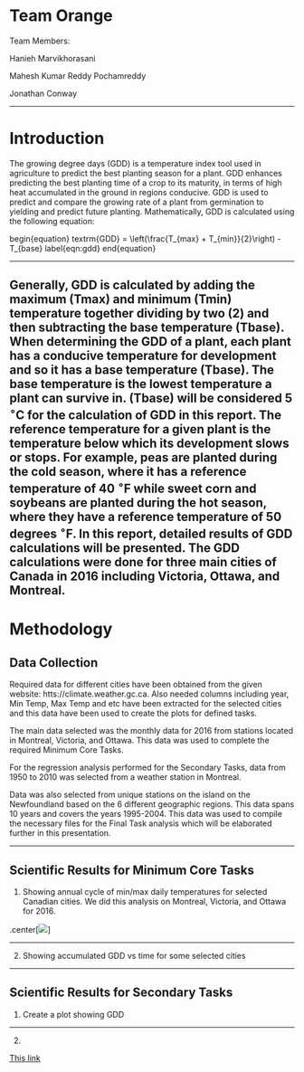 # Team Orange

Team Members:

Hanieh Marvikhorasani

Mahesh Kumar Reddy Pochamreddy

Jonathan Conway

---

# Introduction

The growing degree days (GDD) is a temperature index tool used in agriculture to predict the best planting season for a plant. GDD enhances predicting the best planting time of a crop to its maturity, in terms of high heat accumulated in the ground in regions conducive. GDD is used to predict and compare the growing rate of a plant from germination to yielding and predict future planting.
Mathematically, GDD is calculated using the following equation:

begin{equation}
textrm{GDD} = \left(\frac{T_{max} + T_{min}}{2}\right) - T_{base}
label{eqn:gdd}
end{equation}

---

Generally, GDD is calculated by adding the maximum (Tmax) and minimum (Tmin) temperature together dividing by two (2) and then subtracting the base temperature (Tbase).
When determining the GDD of a plant, each plant has a conducive temperature for development and so it has a base temperature (Tbase). The base temperature is the lowest temperature a plant can survive in. (Tbase) will be considered 5 $^{\circ}$C for the calculation of GDD in this report.
The reference temperature for a given plant is the temperature below which its development slows or stops. For example, peas are planted during the cold season, where it has a reference temperature of 40  $^{\circ}$F while sweet corn and soybeans are planted during the hot season, where they have a reference temperature of 50 degrees  $^{\circ}$F.
In this report, detailed results of GDD calculations will be presented. The GDD calculations were done for three main cities of Canada in 2016 including Victoria, Ottawa, and Montreal.
---

# Methodology
## Data Collection

Required  data  for  different  cities  have  been  obtained  from  the  given  website:
htts://climate.weather.gc.ca.  Also needed columns including year, Min Temp,
Max  Temp  and  etc  have  been  extracted  for  the  selected  cities  and  this  data
have  been  used  to  create  the  plots  for  defined  tasks.   

The main data selected was the monthly data for 2016 from stations located in Montreal, Victoria, and Ottawa. This data was used to complete the required Minimum Core Tasks.

For the regression analysis performed for the Secondary Tasks, data from 1950 to 2010 was selected from a weather station in Montreal.

Data was also selected from unique stations on the island on the Newfoundland based on the 6 different geographic regions. This data spans 10 years and covers the years 1995-2004. This data was used to compile the necessary files for the Final Task analysis which will be elaborated further in this presentation.  

---

## Scientific Results for Minimum Core Tasks

1. Showing annual cycle of min/max daily temperatures for selected Canadian cities. We did this analysis on Montreal, Victoria, and Ottawa for 2016.

.center[<img src="http://www.cs.mun.ca/~charlesc/cmsc6950/MinMaxPlot.png">]

---

2. Showing accumulated GDD vs time for some selected cities

---

## Scientific Results for Secondary Tasks

1. Create a plot showing GDD

---

2.

[This link](http://www.cs.mun.ca/~charlesc/cmsc6950/bokehplot.html)
